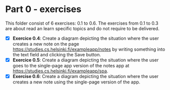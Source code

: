 # Part 0 - exercises

This folder consist of 6 exercises: 0.1 to 0.6. The exercises from 0.1 to 0.3 are about read an learn specific topics and do not require to be delivered.

- [x] **Exercice 0.4**: Create a diagram depicting the situation where the user creates a new note on the page https://studies.cs.helsinki.fi/exampleapp/notes by writing something into the text field and clicking the Save button.
- [x] **Exercice 0.5**: Create a diagram depicting the situation where the user goes to the single-page app version of the notes app at https://studies.cs.helsinki.fi/exampleapp/spa.
- [x] **Exercise 0.6**: Create a diagram depicting the situation where the user creates a new note using the single-page version of the app.
